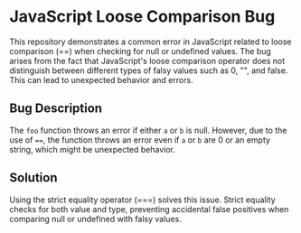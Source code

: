 # JavaScript Loose Comparison Bug

This repository demonstrates a common error in JavaScript related to loose comparison (==) when checking for null or undefined values.  The bug arises from the fact that JavaScript's loose comparison operator does not distinguish between different types of falsy values such as 0, "", and false. This can lead to unexpected behavior and errors.

## Bug Description
The `foo` function throws an error if either `a` or `b` is null.  However, due to the use of `==`, the function throws an error even if `a` or `b` are 0 or an empty string, which might be unexpected behavior.

## Solution
Using the strict equality operator (===) solves this issue.  Strict equality checks for both value and type, preventing accidental false positives when comparing null or undefined with falsy values.